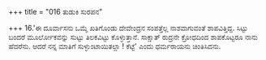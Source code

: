 +++
title = "016 ತುಡುಕಿ ಸುರಪನ"

+++
16.'ಈ ದೂರ್ವಾಸನು ಒಮ್ಮೆ ಖತಿಗೊಂಡು ದೇವೇಂದ್ರನ ಸಂಪತ್ತೆಲ್ಲ ನಾಶವಾಗುವಂತೆ ಶಾಪವಿತ್ತಿದ್ದ. ಸಿಟ್ಟು ಬಂದರೆ ಮೂರ್ಲೋಕವನ್ನು ಸುಟ್ಟು ತಿಲಕವಿಟ್ಟು ಕೊಳ್ಳುತ್ತಾನೆ.  ಸಾಕ್ಷಾತ್ ರುದ್ರನೇ ಕ್ರೋಧದಿಂದ ಶಾಪಕೊಟ್ಟರೂ ನಾನು ಹೆದರೆನು. ಆದರೆ ನನ್ನ ಮಾತಿಗೆ ಸುಳ್ಳುಂಟಾಯಿತಲ್ಲಾ ! ಕೆಟ್ಟೆ' ಎಂದು ಧರ್ಮರಾಯನು ಚಿಂತಿಸಿದನು.